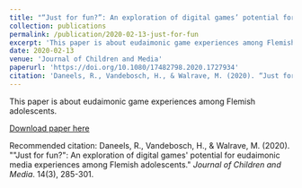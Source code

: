 ```yaml
---
title: "“Just for fun?”: An exploration of digital games’ potential for eudaimonic media experiences among Flemish adolescents"
collection: publications
permalink: /publication/2020-02-13-just-for-fun
excerpt: 'This paper is about eudaimonic game experiences among Flemish adolescents'
date: 2020-02-13
venue: 'Journal of Children and Media'
paperurl: 'https://doi.org/10.1080/17482798.2020.1727934'
citation: 'Daneels, R., Vandebosch, H., & Walrave, M. (2020). “Just for fun?”: An exploration of digital games’ potential for eudaimonic media experiences among Flemish adolescents. <i>Journal for Children and Media</i>. 14(3), 285-301.'
---
```

This paper is about eudaimonic game experiences among Flemish adolescents.

[Download paper here](http://academicpages.github.io/files/paper1.pdf)

Recommended citation: Daneels, R., Vandebosch, H., & Walrave, M. (2020). ""Just for fun?": An exploration of digital games' potential for eudaimonic media experiences among Flemish adolescents." <i>Journal of Children and Media</i>. 14(3), 285-301.
